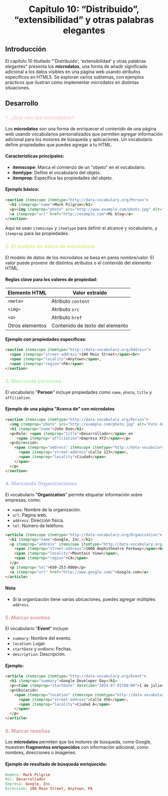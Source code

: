 <center> <h1>Capítulo 10: “Distribuido”, “extensibilidad” y otras palabras elegantes</h1></center>

## Introducción
El capítulo 10 titutlado “'Distribuido', 'extensibilidad' y otras palabras elegantes" presenta los **microdatos**, una forma de añadir significado adicional a los datos visibles en una página web usando atributos específicos en HTML5. Se exploran varios subtemas, con ejemplos prácticos que ilustran cómo implementar microdatos en distintas situaciones.

## Desarrollo

<h3 style="color:#facdcd">1. ¿Qué son los microdatos?</h3>

Los **microdatos** son una forma de enriquecer el contenido de una página web usando vocabularios personalizados que permiten agregar información adicional para los motores de búsqueda y aplicaciones. Un vocabulario define propiedades que puedes agregar a tu HTML.

#### Características principales:

- **itemscope**: Marca el comienzo de un "objeto" en el vocabulario.
- **itemtype**: Define el vocabulario del objeto.
- **itemprop**: Especifica las propiedades del objeto.

#### Ejemplo básico:
```html
<section itemscope itemtype="http://data-vocabulary.org/Person">
  <h1 itemprop="name">Mark Pilgrim</h1>
  <p><img itemprop="photo" src="http://www.example.com/photo.jpg" alt="Foto"></p>
  <a itemprop="url" href="http://example.com">Mi blog</a>
</section>
```
Aquí se usan `itemscope` y `itemtype` para definir el alcance y vocabulario, y `itemprop` para las propiedades.

<h3 style="color:#deeb8a">2. El modelo de datos de microdatos</h3>

El modelo de datos de los microdatos se basa en pares nombre/valor. El valor puede provenir de distintos atributos o el contenido del elemento HTML.

#### Reglas clave para los valores de propiedad:

| Elemento HTML	| Valor extraído |
| --- | --- |
| `<meta>` |	Atributo `content` |
| `<img>` |	Atributo `src` |
| `<a>` |	Atributo `href` |
| Otros elementos | Contenido de texto del elemento|

#### Ejemplo con propiedades específicas:
```html
<section itemscope itemtype="http://data-vocabulary.org/Address">
  <span itemprop="street-address">100 Main Street</span><br>
  <span itemprop="locality">Anytown</span>,
  <span itemprop="region">PA</span>
</section>
```

<h3 style="color:#b0f5ab">3. Marcando personas</h3>

El vocabulario "**Person**" incluye propiedades como `name`, `photo`, `title` y `affiliation`.

#### Ejemplo de una página "Acerca de" con microdatos
```html
<section itemscope itemtype="http://data-vocabulary.org/Person">
  <img itemprop="photo" src="http://example.com/photo.jpg" alt="Foto de perfil">
  <h1 itemprop="name">John Doe</h1>
  <p>Role: <span itemprop="title">Desarrollador</span> en 
     <span itemprop="affiliation">Empresa XYZ</span></p>
  <p>Dirección:
    <span itemprop="address" itemscope itemtype="http://data-vocabulary.org/Address">
      <span itemprop="street-address">Calle 123</span>,
      <span itemprop="locality">Ciudad</span>
    </span>
  </p>
</section>
```

<h3 style="color:#b3b9f5">4. Marcando Organizaciones</h3>

El vocabulario "**Organization**" permite etiquetar información sobre empresas, como:

- `name`: Nombre de la organización.
- `url`: Página web.
- `address`: Dirección física.
- `tel`: Número de teléfono.

```html
<article itemscope itemtype="http://data-vocabulary.org/Organization">
  <h1 itemprop="name">Google, Inc.</h1>
  <p itemprop="address" itemscope itemtype="http://data-vocabulary.org/Address">
    <span itemprop="street-address">1600 Amphitheatre Parkway</span><br>
    <span itemprop="locality">Mountain View</span>,
    <span itemprop="region">CA</span>
  </p>
  <p itemprop="tel">650-253-0000</p>
  <a itemprop="url" href="http://www.google.com/">Google.com</a>
</article>
```

#### Nota
- Si la organización tiene varias ubicaciones, puedes agregar múltiples `address`.

<h3 style="color:#db9e9e">5. Marcar eventos</h3>

El vocabulario "**Event**" incluye:

- `summary`: Nombre del evento.
- `location`: Lugar.
- `startDate` y `endDate`: Fechas.
- `description`: Descripción.

#### Ejemplo:
```html
<article itemscope itemtype="http://data-vocabulary.org/Event">
  <h1 itemprop="summary">Google Developer Day</h1>
  <p><time itemprop="startDate" datetime="2024-07-01T08:00">1 de julio</time></p>
  <p>Ubicación:
    <span itemprop="location" itemscope itemtype="http://data-vocabulary.org/Address">
      <span itemprop="street-address">Calle 456</span>, 
      <span itemprop="locality">Ciudad A</span>
    </span>
  </p>
</article>
```

<h3 style="color:#db9e9e">6. Marcar reseñas</h3>

Los **microdatos** permiten que los motores de búsqueda, como Google, muestren **fragmentos enriquecidos** con información adicional, como nombres, direcciones o imágenes.

#### Ejemplo de resultado de búsqueda enriquecido:
```makefile
Nombre: Mark Pilgrim
Rol: Desarrollador
Empresa: Google, Inc.
Dirección: 100 Main Street, Anytown, PA

```
